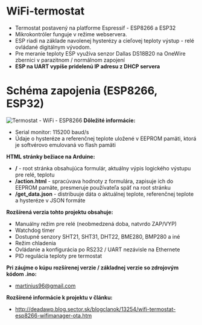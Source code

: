# WiFi-termostat
* Termostat postavený na platforme Espressif - ESP8266 a ESP32
* Mikrokontróler funguje v režime webservera.
* ESP riadi na základe navolenej hysterézy a cieľovej teploty výstup - relé ovládané digitálnym vývodom.
* Pre meranie teploty ESP využíva senzor Dallas DS18B20 na OneWire zbernici v parazitnom / normálnom zapojení
* **ESP na UART vypíše pridelenú IP adresu z DHCP servera**

# Schéma zapojenia (ESP8266, ESP32)
![Termostat - WiFi - ESP8266](https://i.imgur.com/hFl5T8e.png)
**Dôležité informácie:**
* Serial monitor: 115200 baud/s
* Údaje o hysteréze a referenčnej teplote uložené v EEPROM pamäti, ktorá je softvérovo emulovaná vo flash pamäti

**HTML stránky bežiace na Arduine:**
* **/** - root stránka obsahujúca formulár, aktuálny výpis logického výstupu pre relé, teplotu
* **/action.html** - spracúvava hodnoty z formulára, zapisuje ich do EEPROM pamäte, presmeruje používateľa späť na root stránku
* **/get_data.json** - distribuuje dáta o aktuálnej teplote, referenčnej teplote a hysteréze v JSON formáte

**Rozšírená verzia tohto projektu obsahuje:**
* Manuálny režim pre relé (neobmedzená doba, natvrdo ZAP/VYP)
* Watchdog timer
* Dostupné senzory SHT21, SHT31, DHT22, BME280, BMP280 a iné
* Režim chladenia
* Ovládanie a konfigurácia po RS232 / UART nezávisle na Ethernete
* PID regulácia teploty pre termostat

**Pri záujme o kúpu rozšírenej verzie / základnej verzie so zdrojovým kódom .ino:**
* martinius96@gmail.com

**Rozšírené informácie k projektu v článku:**
* http://deadawp.blog.sector.sk/blogclanok/13254/wifi-termostat-esp8266-wifimanager-ota.htm

